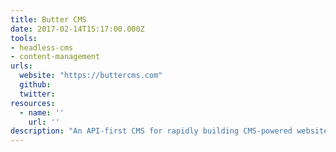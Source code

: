 ```yaml
---
title: Butter CMS
date: 2017-02-14T15:17:00.000Z
tools:
- headless-cms
- content-management
urls:
  website: "https://buttercms.com"
  github:
  twitter:
resources:
  - name: ''
    url: ''
description: "An API-first CMS for rapidly building CMS-powered websites in any programming language. Great for blogs, dynamic pages, and more."
---
```

